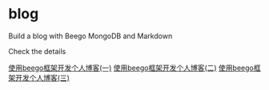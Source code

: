 # blog
Build a blog with Beego MongoDB and Markdown

Check the details

[使用beego框架开发个人博客(一)](https://github.com/coderminer/blog/wiki/%E4%BD%BF%E7%94%A8beego%E6%A1%86%E6%9E%B6%E5%BC%80%E5%8F%91%E4%B8%AA%E4%BA%BA%E5%8D%9A%E5%AE%A2(%E4%B8%80)-%E5%88%9D%E5%A7%8B%E5%8C%96markdown%E7%BC%96%E8%BE%91%E5%99%A8)
[使用beego框架开发个人博客(二)](https://github.com/coderminer/blog/wiki/%E4%BD%BF%E7%94%A8beego%E6%A1%86%E6%9E%B6%E5%BC%80%E5%8F%91%E4%B8%AA%E4%BA%BA%E5%8D%9A%E5%AE%A2(%E4%BA%8C))
[使用beego框架开发个人博客(三)](https://github.com/coderminer/blog/wiki/%E4%BD%BF%E7%94%A8beego%E6%A1%86%E6%9E%B6%E5%BC%80%E5%8F%91%E4%B8%AA%E4%BA%BA%E5%8D%9A%E5%AE%A2(%E4%B8%89))